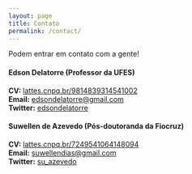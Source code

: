 ```yaml
---
layout: page
title: Contato
permalink: /contact/
---
```


Podem entrar em contato com a gente!


#### Edson Delatorre (Professor da UFES)  
**CV:** [lattes.cnpq.br/9814839314541002](https://lattes.cnpq.br/9814839314541002)  
**Email:** [edsondelatorre@gmail.com](mailto:edsondelatorre@gmail.com)  
**Twitter:** [edsondelatorre](https://twitter.com/edsondelatorre)  

#### Suwellen de Azevedo (Pós-doutoranda da Fiocruz)  
**CV:** [lattes.cnpq.br/7249541064148094](https://lattes.cnpq.br/7249541064148094)  
**Email:** [suwellendias@gmail.com](mailto:suwellendias@gmail.com)  
**Twitter:** [su_azevedo](https://twitter.com/su_azevedo)
